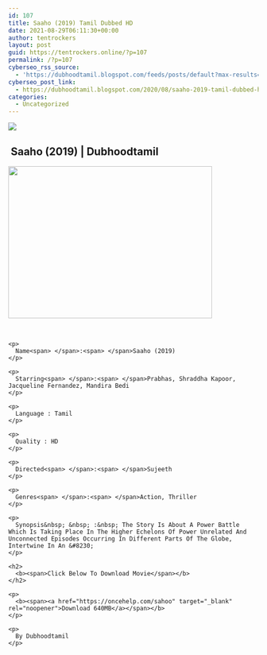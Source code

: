 ```yaml
---
id: 107
title: Saaho (2019) Tamil Dubbed HD
date: 2021-08-29T06:11:30+00:00
author: tentrockers
layout: post
guid: https://tentrockers.online/?p=107
permalink: /?p=107
cyberseo_rss_source:
  - 'https://dubhoodtamil.blogspot.com/feeds/posts/default?max-results=150&start-index=151'
cyberseo_post_link:
  - https://dubhoodtamil.blogspot.com/2020/08/saaho-2019-tamil-dubbed-hd.html
categories:
  - Uncategorized
---
```

<div class="media_block">
  <img src="https://1.bp.blogspot.com/-ytCQxryg9r0/X0M_KtbQrkI/AAAAAAAACE0/HeCAyacqL6Au060d9POjgvrkQDBaA9yYwCNcBGAsYHQ/s72-w410-h306-c/69758580.webp" class="media_thumbnail" />
</div>

## **&nbsp;Saaho (2019) | Dubhoodtamil**

<div>
  <div class="separator">
    <a href="https://1.bp.blogspot.com/-ytCQxryg9r0/X0M_KtbQrkI/AAAAAAAACE0/HeCAyacqL6Au060d9POjgvrkQDBaA9yYwCNcBGAsYHQ/s1200/69758580.webp" imageanchor="1"><img loading="lazy" border="0" data-original-height="900" data-original-width="1200" height="306" src="https://1.bp.blogspot.com/-ytCQxryg9r0/X0M_KtbQrkI/AAAAAAAACE0/HeCAyacqL6Au060d9POjgvrkQDBaA9yYwCNcBGAsYHQ/w410-h306/69758580.webp" width="410" /></a>
  </div>
  
  <p>
    <b><br /></b></div> 
    
    <p>
      Name<span> </span>:<span> </span>Saaho (2019)
    </p>
    
    <p>
      Starring<span> </span>:<span> </span>Prabhas, Shraddha Kapoor, Jacqueline Fernandez, Mandira Bedi
    </p>
    
    <p>
      Language : Tamil
    </p>
    
    <p>
      Quality : HD
    </p>
    
    <p>
      Directed<span> </span>:<span> </span>Sujeeth
    </p>
    
    <p>
      Genres<span> </span>:<span> </span>Action, Thriller
    </p>
    
    <p>
      Synopsis&nbsp; &nbsp; :&nbsp; The Story Is About A Power Battle Which Is Taking Place In The Higher Echelons Of Power Unrelated And Unconnected Episodes Occurring In Different Parts Of The Globe, Intertwine In An &#8230;
    </p>
    
    <h2>
      <b><span>Click Below To Download Movie</span></b>
    </h2>
    
    <p>
      <b><span><a href="https://oncehelp.com/sahoo" target="_blank" rel="noopener">Download 640MB</a></span></b>
    </p>
    
    <p>
      By Dubhoodtamil
    </p>
